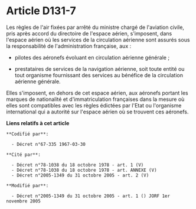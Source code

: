# Article D131-7

Les règles de l'air fixées par arrêté du ministre chargé de l'aviation civile, pris après accord du directoire de l'espace
aérien, s'imposent, dans l'espace aérien où les services de la circulation aérienne sont assurés sous la responsabilité de
l'administration française, aux :

- pilotes des aéronefs évoluant en circulation aérienne générale ;

- prestataires de services de la navigation aérienne, soit toute entité ou tout organisme fournissant des services au
bénéfice de la circulation aérienne générale.

Elles s'imposent, en dehors de cet espace aérien, aux aéronefs portant les marques de nationalité et d'immatriculation
françaises dans la mesure où elles sont compatibles avec les règles édictées par l'Etat ou l'organisme international qui a
autorité sur l'espace aérien où se trouvent ces aéronefs.

**Liens relatifs à cet article**

	**Codifié par**:

	  - Décret n°67-335 1967-03-30

	**Cité par**:

	  - Décret n°78-1038 du 18 octobre 1978 - art. 1 (V)
	  - Décret n°78-1038 du 18 octobre 1978 - art. ANNEXE (V)
	  - Décret n°2005-1349 du 31 octobre 2005 - art. 2 (V)

	**Modifié par**:

	  - Décret n°2005-1349 du 31 octobre 2005 - art. 1 () JORF 1er novembre 2005
